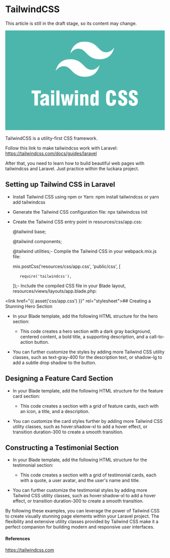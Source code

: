 # TailwindCSS

This article is still in the draft stage, so its content may change.

![](./images/21-TailwindCSS_1.png)

TailwindCSS is a utility-first CSS framework.

Follow this link to make tailwindcss work with Laravel: https://tailwindcss.com/docs/guides/laravel

After that, you need to learn how to build beautiful web pages with tailwindcss and Laravel. Just practice within the luckara project.

## Setting up Tailwind CSS in Laravel

- Install Tailwind CSS using npm or Yarn: npm install tailwindcss or yarn add tailwindcss

- Generate the Tailwind CSS configuration file: npx tailwindcss init

- Create the Tailwind CSS entry point in resources/css/app.css:

     @tailwind base;

     @tailwind components;

     @tailwind utilities;- Compile the Tailwind CSS in your webpack.mix.js file:

     mix.postCss('resources/css/app.css', 'public/css', [

         require('tailwindcss'),

     ]);- Include the compiled CSS file in your Blade layout, resources/views/layouts/app.blade.php:

 &lt;link href="{{ asset('css/app.css') }}" rel="stylesheet"&gt;## Creating a Stunning Hero Section

- In your Blade template, add the following HTML structure for the hero section:

     - This code creates a hero section with a dark gray background, centered content, a bold title, a supporting description, and a call-to-action button.

- You can further customize the styles by adding more Tailwind CSS utility classes, such as text-gray-400 for the description text, or shadow-lg to add a subtle drop shadow to the button.

## Designing a Feature Card Section

- In your Blade template, add the following HTML structure for the feature card section:

     - This code creates a section with a grid of feature cards, each with an icon, a title, and a description.

- You can customize the card styles further by adding more Tailwind CSS utility classes, such as hover:shadow-xl to add a hover effect, or transition duration-300 to create a smooth transition.

## Constructing a Testimonial Section

- In your Blade template, add the following HTML structure for the testimonial section:

     - This code creates a section with a grid of testimonial cards, each with a quote, a user avatar, and the user's name and title.

- You can further customize the testimonial styles by adding more Tailwind CSS utility classes, such as hover:shadow-xl to add a hover effect, or transition duration-300 to create a smooth transition.

By following these examples, you can leverage the power of Tailwind CSS to create visually stunning page elements within your Laravel project. The flexibility and extensive utility classes provided by Tailwind CSS make it a perfect companion for building modern and responsive user interfaces.

#### References

https://tailwindcss.com

##